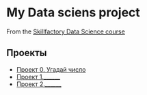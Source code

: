 # My Data sciens project

From the [Skillfactory Data Science course](https://skillfactory.ru/courses/data-science)

## Проекты
* [Проект 0. Угадай число](https://github.com/Apanni/sf_data_science/blob/main/Project_0/game_v2.py)
* [Проект 1.______](_____)
* [Проект 2.______](_____)

